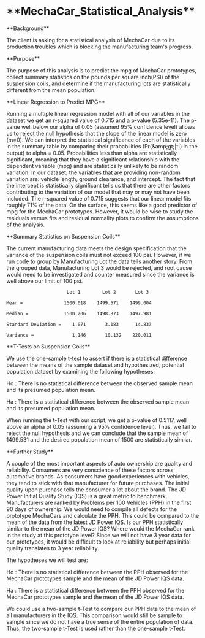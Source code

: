 
# \*\*MechaCar\_Statistical\_Analysis\*\*

\*\*Background\*\*

The client is asking for a statistical analysis of MechaCar due to its production troubles which is blocking the manufacturing team&#39;s progress.

\*\*Purpose\*\*

The purpose of this analysis is to predict the mpg of MechaCar prototypes, collect summary statistics on the pounds per square inch(PSI) of the suspension coils, and determine if the manufacturing lots are statistically different from the mean population.

\*\*Linear Regression to Predict MPG\*\*

Running a multiple linear regression model with all of our variables in the dataset we get an r-squared value of 0.715 and a p-value (5.35e-11). The p-value well below our alpha of 0.05 (assumed 95% confidence level) allows us to reject the null hypothesis that the slope of the linear model is zero (m=0). We can interpret the statistical significance of each of the variables in the summary table by comparing their probabilities (Pr(\&amp;gt;|t|) in the output) to alpha = 0.05. Probabilities less than alpha are statistically significant, meaning that they have a significant relationship with the dependent variable (mpg) and are statistically unlikely to be random variation. In our dataset, the variables that are providing non-random variation are: vehicle length, ground clearance, and intercept. The fact that the intercept is statistically significant tells us that there are other factors contributing to the variation of our model that may or may not have been included. The r-squared value of 0.715 suggests that our linear model fits roughly 71% of the data. On the surface, this seems like a good predictor of mpg for the MechaCar prototypes. However, it would be wise to study the residuals versus fits and residual normality plots to confirm the assumptions of the analysis.

\*\*Summary Statistics on Suspension Coils\*\*


The current manufacturing data meets the design specification that the variance of the suspension coils must not exceed 100 psi. However, if we run code to group by Manufacturing Lot the data tells another story. From the grouped data, Manufacturing Lot 3 would be rejected, and root cause would need to be investigated and counter measured since the variance is well above our limit of 100 psi.

                          Lot 1        Lot 2       Lot 3

    Mean =               1500.018    1499.571    1499.004

    Median =             1500.206    1498.873    1497.981

    Standard Deviation =    1.071       3.183      14.833

    Variance =              1.146       10.132    220.011

\*\*T-Tests on Suspension Coils\*\*

We use the one-sample t-test to assert if there is a statistical difference between the means of the sample dataset and hypothesized, potential population dataset by examining the following hypotheses:

Ho : There is no statistical difference between the observed sample mean and its presumed population mean.

Ha : There is a statistical difference between the observed sample mean and its presumed population mean.

When running the t-Test with our script, we get a p-value of 0.5117, well above an alpha of 0.05 (assuming a 95% confidence level). Thus, we fail to reject the null hypothesis and we can conclude that the sample mean of 1499.531 and the desired population mean of 1500 are statistically similar.

\*\*Further Study\*\*

A couple of the most important aspects of auto ownership are quality and reliability. Consumers are very conscience of these factors across automotive brands. As consumers have good experiences with vehicles, they tend to stick with that manufacturer for future purchases. The initial quality upon purchase tells the consumer a lot about the brand. The JD Power Initial Quality Study (IQS) is a great metric to benchmark. Manufacturers are ranked by Problems per 100 Vehicles (PPH) in the first 90 days of ownership. We would need to compile all defects for the prototype MechaCars and calculate the PPH. This could be compared to the mean of the data from the latest JD Power IQS. Is our PPH statistically similar to the mean of the JD Power IQS? Where would the MechaCar rank in the study at this prototype level? Since we will not have 3 year data for our prototypes, it would be difficult to look at reliability but perhaps initial quality translates to 3 year reliability.

The hypotheses we will test are:

Ho : There is no statistical difference between the PPH observed for the MechaCar prototypes sample and the mean of the JD Power IQS data.

Ha : There is a statistical difference between the PPH observed for the MechaCar prototypes sample and the mean of the JD Power IQS data.

We could use a two-sample t-Test to compare our PPH data to the mean of all manufacturers in the IQS. This comparison would still be sample to sample since we do not have a true sense of the entire population of data. Thus, the two-sample t-Test is used rather than the one-sample t-Test.
